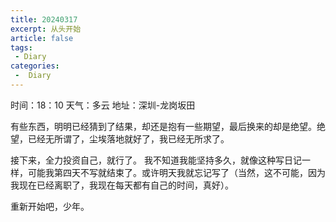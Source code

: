 ```yaml
---
title: 20240317
excerpt: 从头开始
article: false
tags:
 - Diary
categories:
 -  Diary
---
```


时间：18：10
天气：多云
地址：深圳-龙岗坂田

有些东西，明明已经猜到了结果，却还是抱有一些期望，最后换来的却是绝望。绝望，已经无所谓了，尘埃落地就好了，我已经无所求了。

接下来，全力投资自己，就行了。
我不知道我能坚持多久，就像这种写日记一样，可能我第四天不写就结束了。或许明天我就忘记写了（当然，这不可能，因为我现在已经离职了，我现在每天都有自己的时间，真好）。

重新开始吧，少年。